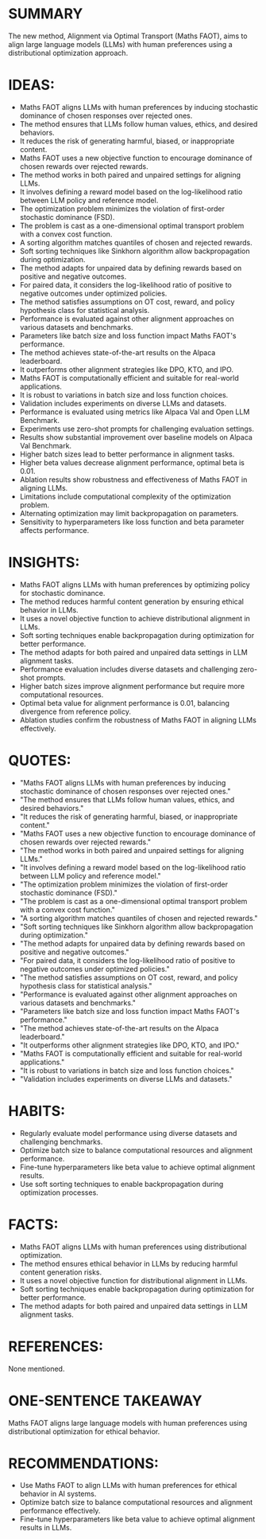 # SUMMARY
The new method, Alignment via Optimal Transport (Maths FAOT), aims to align large language models (LLMs) with human preferences using a distributional optimization approach.

# IDEAS:
- Maths FAOT aligns LLMs with human preferences by inducing stochastic dominance of chosen responses over rejected ones.
- The method ensures that LLMs follow human values, ethics, and desired behaviors.
- It reduces the risk of generating harmful, biased, or inappropriate content.
- Maths FAOT uses a new objective function to encourage dominance of chosen rewards over rejected rewards.
- The method works in both paired and unpaired settings for aligning LLMs.
- It involves defining a reward model based on the log-likelihood ratio between LLM policy and reference model.
- The optimization problem minimizes the violation of first-order stochastic dominance (FSD).
- The problem is cast as a one-dimensional optimal transport problem with a convex cost function.
- A sorting algorithm matches quantiles of chosen and rejected rewards.
- Soft sorting techniques like Sinkhorn algorithm allow backpropagation during optimization.
- The method adapts for unpaired data by defining rewards based on positive and negative outcomes.
- For paired data, it considers the log-likelihood ratio of positive to negative outcomes under optimized policies.
- The method satisfies assumptions on OT cost, reward, and policy hypothesis class for statistical analysis.
- Performance is evaluated against other alignment approaches on various datasets and benchmarks.
- Parameters like batch size and loss function impact Maths FAOT's performance.
- The method achieves state-of-the-art results on the Alpaca leaderboard.
- It outperforms other alignment strategies like DPO, KTO, and IPO.
- Maths FAOT is computationally efficient and suitable for real-world applications.
- It is robust to variations in batch size and loss function choices.
- Validation includes experiments on diverse LLMs and datasets.
- Performance is evaluated using metrics like Alpaca Val and Open LLM Benchmark.
- Experiments use zero-shot prompts for challenging evaluation settings.
- Results show substantial improvement over baseline models on Alpaca Val Benchmark.
- Higher batch sizes lead to better performance in alignment tasks.
- Higher beta values decrease alignment performance, optimal beta is 0.01.
- Ablation results show robustness and effectiveness of Maths FAOT in aligning LLMs.
- Limitations include computational complexity of the optimization problem.
- Alternating optimization may limit backpropagation on parameters.
- Sensitivity to hyperparameters like loss function and beta parameter affects performance.

# INSIGHTS:
- Maths FAOT aligns LLMs with human preferences by optimizing policy for stochastic dominance.
- The method reduces harmful content generation by ensuring ethical behavior in LLMs.
- It uses a novel objective function to achieve distributional alignment in LLMs.
- Soft sorting techniques enable backpropagation during optimization for better performance.
- The method adapts for both paired and unpaired data settings in LLM alignment tasks.
- Performance evaluation includes diverse datasets and challenging zero-shot prompts.
- Higher batch sizes improve alignment performance but require more computational resources.
- Optimal beta value for alignment performance is 0.01, balancing divergence from reference policy.
- Ablation studies confirm the robustness of Maths FAOT in aligning LLMs effectively.

# QUOTES:
- "Maths FAOT aligns LLMs with human preferences by inducing stochastic dominance of chosen responses over rejected ones."
- "The method ensures that LLMs follow human values, ethics, and desired behaviors."
- "It reduces the risk of generating harmful, biased, or inappropriate content."
- "Maths FAOT uses a new objective function to encourage dominance of chosen rewards over rejected rewards."
- "The method works in both paired and unpaired settings for aligning LLMs."
- "It involves defining a reward model based on the log-likelihood ratio between LLM policy and reference model."
- "The optimization problem minimizes the violation of first-order stochastic dominance (FSD)."
- "The problem is cast as a one-dimensional optimal transport problem with a convex cost function."
- "A sorting algorithm matches quantiles of chosen and rejected rewards."
- "Soft sorting techniques like Sinkhorn algorithm allow backpropagation during optimization."
- "The method adapts for unpaired data by defining rewards based on positive and negative outcomes."
- "For paired data, it considers the log-likelihood ratio of positive to negative outcomes under optimized policies."
- "The method satisfies assumptions on OT cost, reward, and policy hypothesis class for statistical analysis."
- "Performance is evaluated against other alignment approaches on various datasets and benchmarks."
- "Parameters like batch size and loss function impact Maths FAOT's performance."
- "The method achieves state-of-the-art results on the Alpaca leaderboard."
- "It outperforms other alignment strategies like DPO, KTO, and IPO."
- "Maths FAOT is computationally efficient and suitable for real-world applications."
- "It is robust to variations in batch size and loss function choices."
- "Validation includes experiments on diverse LLMs and datasets."

# HABITS:
- Regularly evaluate model performance using diverse datasets and challenging benchmarks.
- Optimize batch size to balance computational resources and alignment performance.
- Fine-tune hyperparameters like beta value to achieve optimal alignment results.
- Use soft sorting techniques to enable backpropagation during optimization processes.

# FACTS:
- Maths FAOT aligns LLMs with human preferences using distributional optimization.
- The method ensures ethical behavior in LLMs by reducing harmful content generation risks.
- It uses a novel objective function for distributional alignment in LLMs.
- Soft sorting techniques enable backpropagation during optimization for better performance.
- The method adapts for both paired and unpaired data settings in LLM alignment tasks.

# REFERENCES:
None mentioned.

# ONE-SENTENCE TAKEAWAY
Maths FAOT aligns large language models with human preferences using distributional optimization for ethical behavior.

# RECOMMENDATIONS:
- Use Maths FAOT to align LLMs with human preferences for ethical behavior in AI systems.
- Optimize batch size to balance computational resources and alignment performance effectively.
- Fine-tune hyperparameters like beta value to achieve optimal alignment results in LLMs.